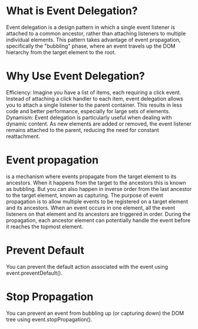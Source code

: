 # What is Event Delegation?
Event delegation is a design pattern in which a single event listener is attached to a common ancestor, rather than attaching listeners to multiple individual elements. This pattern takes advantage of event propagation, specifically the "bubbling" phase, where an event travels up the DOM hierarchy from the target element to the root.
# Why Use Event Delegation?
Efficiency: Imagine you have a list of items, each requiring a click event. Instead of attaching a click handler to each item, event delegation allows you to attach a single listener to the parent container. This results in less code and better performance, especially for large sets of elements.
Dynamism: Event delegation is particularly useful when dealing with dynamic content. As new elements are added or removed, the event listener remains attached to the parent, reducing the need for constant reattachment.

# Event propagation
 is a mechanism where events propagate from the target element to its ancestors.
When it happens from the target to the ancestors this is known as bubbling. But you can also happen in inverse order from the last ancestor to the target element, known as capturing.
The purpose of event propagation is to allow multiple events to be registered on a target element and its ancestors.
 When an event occurs in one element, all the event listeners on that element and its ancestors are triggered in order. During the propagation, each ancestor element can potentially handle the event before it reaches the topmost element.

# Prevent Default
You can prevent the default action associated with the event using event.preventDefault(). 

# Stop Propagation
You can prevent an event from bubbling up (or capturing down) the DOM tree using event.stopPropagation().

